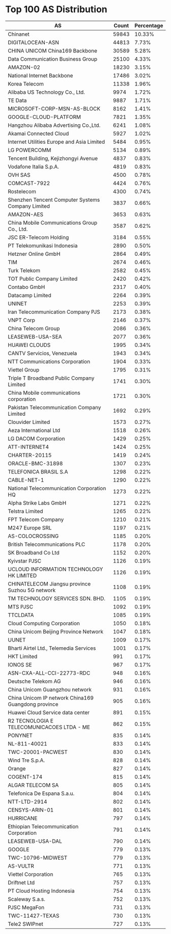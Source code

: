 # Top 100 AS Distribution
| AS | Count | Percentage |
|----|----|----|
| Chinanet | 59843 | 10.33% |
| DIGITALOCEAN-ASN | 44813 | 7.73% |
| CHINA UNICOM China169 Backbone | 30589 | 5.28% |
| Data Communication Business Group | 25100 | 4.33% |
| AMAZON-02 | 18230 | 3.15% |
| National Internet Backbone | 17486 | 3.02% |
| Korea Telecom | 11338 | 1.96% |
| Alibaba US Technology Co., Ltd. | 9974 | 1.72% |
| TE Data | 9887 | 1.71% |
| MICROSOFT-CORP-MSN-AS-BLOCK | 8162 | 1.41% |
| GOOGLE-CLOUD-PLATFORM | 7821 | 1.35% |
| Hangzhou Alibaba Advertising Co.,Ltd. | 6241 | 1.08% |
| Akamai Connected Cloud | 5927 | 1.02% |
| Internet Utilities Europe and Asia Limited | 5484 | 0.95% |
| LG POWERCOMM | 5134 | 0.89% |
| Tencent Building, Kejizhongyi Avenue | 4837 | 0.83% |
| Vodafone Italia S.p.A. | 4819 | 0.83% |
| OVH SAS | 4500 | 0.78% |
| COMCAST-7922 | 4424 | 0.76% |
| Rostelecom | 4300 | 0.74% |
| Shenzhen Tencent Computer Systems Company Limited | 3837 | 0.66% |
| AMAZON-AES | 3653 | 0.63% |
| China Mobile Communications Group Co., Ltd. | 3587 | 0.62% |
| JSC ER-Telecom Holding | 3184 | 0.55% |
| PT Telekomunikasi Indonesia | 2890 | 0.50% |
| Hetzner Online GmbH | 2864 | 0.49% |
| TIM | 2674 | 0.46% |
| Turk Telekom | 2582 | 0.45% |
| TOT Public Company Limited | 2420 | 0.42% |
| Contabo GmbH | 2317 | 0.40% |
| Datacamp Limited | 2264 | 0.39% |
| UNINET | 2253 | 0.39% |
| Iran Telecommunication Company PJS | 2173 | 0.38% |
| VNPT Corp | 2146 | 0.37% |
| China Telecom Group | 2086 | 0.36% |
| LEASEWEB-USA-SEA | 2077 | 0.36% |
| HUAWEI CLOUDS | 1995 | 0.34% |
| CANTV Servicios, Venezuela | 1943 | 0.34% |
| NTT Communications Corporation | 1904 | 0.33% |
| Viettel Group | 1795 | 0.31% |
| Triple T Broadband Public Company Limited | 1741 | 0.30% |
| China Mobile communications corporation | 1721 | 0.30% |
| Pakistan Telecommunication Company Limited | 1692 | 0.29% |
| Clouvider Limited | 1573 | 0.27% |
| Aeza International Ltd | 1518 | 0.26% |
| LG DACOM Corporation | 1429 | 0.25% |
| ATT-INTERNET4 | 1424 | 0.25% |
| CHARTER-20115 | 1419 | 0.24% |
| ORACLE-BMC-31898 | 1307 | 0.23% |
| TELEFONICA BRASIL S.A | 1298 | 0.22% |
| CABLE-NET-1 | 1290 | 0.22% |
| National Telecommunication Corporation HQ | 1273 | 0.22% |
| Alpha Strike Labs GmbH | 1271 | 0.22% |
| Telstra Limited | 1265 | 0.22% |
| FPT Telecom Company | 1210 | 0.21% |
| M247 Europe SRL | 1197 | 0.21% |
| AS-COLOCROSSING | 1185 | 0.20% |
| British Telecommunications PLC | 1178 | 0.20% |
| SK Broadband Co Ltd | 1152 | 0.20% |
| Kyivstar PJSC | 1126 | 0.19% |
| UCLOUD INFORMATION TECHNOLOGY HK LIMITED | 1126 | 0.19% |
| CHINATELECOM Jiangsu province Suzhou 5G network | 1108 | 0.19% |
| TM TECHNOLOGY SERVICES SDN. BHD. | 1105 | 0.19% |
| MTS PJSC | 1092 | 0.19% |
| TTCLDATA | 1085 | 0.19% |
| Cloud Computing Corporation | 1050 | 0.18% |
| China Unicom Beijing Province Network | 1047 | 0.18% |
| UUNET | 1009 | 0.17% |
| Bharti Airtel Ltd., Telemedia Services | 1001 | 0.17% |
| HKT Limited | 991 | 0.17% |
| IONOS SE | 967 | 0.17% |
| ASN-CXA-ALL-CCI-22773-RDC | 948 | 0.16% |
| Deutsche Telekom AG | 946 | 0.16% |
| China Unicom Guangzhou network | 931 | 0.16% |
| China Unicom IP network China169 Guangdong province | 905 | 0.16% |
| Huawei Cloud Service data center | 891 | 0.15% |
| R2 TECNOLOGIA E TELECOMUNICACOES LTDA - ME | 862 | 0.15% |
| PONYNET | 835 | 0.14% |
| NL-811-40021 | 833 | 0.14% |
| TWC-20001-PACWEST | 830 | 0.14% |
| Wind Tre S.p.A. | 828 | 0.14% |
| Orange | 827 | 0.14% |
| COGENT-174 | 815 | 0.14% |
| ALGAR TELECOM SA | 805 | 0.14% |
| Telefonica De Espana S.a.u. | 804 | 0.14% |
| NTT-LTD-2914 | 802 | 0.14% |
| CENSYS-ARIN-01 | 801 | 0.14% |
| HURRICANE | 797 | 0.14% |
| Ethiopian Telecommunication Corporation | 791 | 0.14% |
| LEASEWEB-USA-DAL | 790 | 0.14% |
| GOOGLE | 779 | 0.13% |
| TWC-10796-MIDWEST | 779 | 0.13% |
| AS-VULTR | 771 | 0.13% |
| Viettel Corporation | 765 | 0.13% |
| Driftnet Ltd | 757 | 0.13% |
| PT Cloud Hosting Indonesia | 754 | 0.13% |
| Scaleway S.a.s. | 752 | 0.13% |
| PJSC MegaFon | 731 | 0.13% |
| TWC-11427-TEXAS | 730 | 0.13% |
| Tele2 SWIPnet | 727 | 0.13% |
